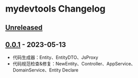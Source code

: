 <!-- Keep a Changelog guide -> https://keepachangelog.com -->

# mydevtools Changelog

## [Unreleased]

## [0.0.1] - 2023-05-13

- 代码生成器：Entity、EntityDTO、JsProxy
- 代码规范检查&修复：NewEntity、Controller、AppService、DomainService、Entity Declare

[//]: # (## [0.0.2] - 2023-05-28)

[//]: # (- 代码规范检查&修复：EntityFactory.create)

[//]: # (- lombok 扩展方法智能提示)

[//]: # (## [0.0.3] - 2023-06-04)

[//]: # (- 资源管理器增加虚拟目录显示元数据、js)

[Unreleased]: https://github.com/h598937749/mydevtools/compare/v0.0.1...HEAD

[0.0.1]: https://github.com/h598937749/mydevtools/commits/v0.0.1

[Unreleased]: https://github.com/h598937749/mydevtools/compare/v0.0.1...HEAD

[0.0.1]: https://github.com/h598937749/mydevtools/commits/v0.0.1

[Unreleased]: https://github.com/h598937749/mydevtools/compare/v0.0.1...HEAD

[0.0.1]: https://github.com/h598937749/mydevtools/commits/v0.0.1
